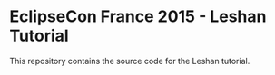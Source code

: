 EclipseCon France 2015 - Leshan Tutorial
====================================

This repository contains the source code for the Leshan tutorial.
